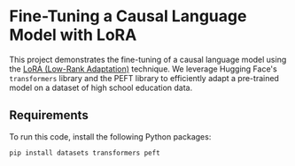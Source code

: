 # Fine-Tuning a Causal Language Model with LoRA

This project demonstrates the fine-tuning of a causal language model using the [LoRA (Low-Rank Adaptation)](https://arxiv.org/abs/2106.09685) technique. We leverage Hugging Face's `transformers` library and the PEFT library to efficiently adapt a pre-trained model on a dataset of high school education data.

## Requirements

To run this code, install the following Python packages:

```bash
pip install datasets transformers peft
